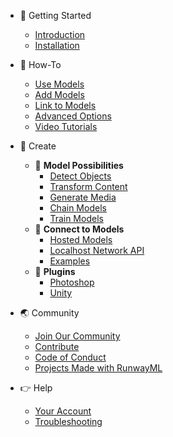 * 🚀 Getting Started
    * [Introduction](/)
    * [Installation](getting-started/installation.md)

* 🤔 How-To
    * [Use Models](how-to/use-models.md)
    * [Add Models](how-to/import-models.md)
    <!-- * [Persist Models - coming soon!]() -->
    * [Link to Models](how-to/web-link.md)
    * [Advanced Options](how-to/advanced-options.md)
    * [Video Tutorials](https://www.youtube.com/runwayml)

* 🎨 Create
    * 🌱 **Model Possibilities**
        <!-- * [Overview]() -->
        * [Detect Objects](create/detect.md)
        * [Transform Content](create/transform.md)
        * [Generate Media](create/generate.md)
        * [Chain Models](how-to/chain-models-together.md)
        * [Train Models](create/train-models.md)
    * 🤝 **Connect to Models**
        * [Hosted Models](how-to/hosted-models.md)
        * [Localhost Network API](how-to/network.md)
        * [Examples](networking/examples.md)
    * 🔌 **Plugins**
        * [Photoshop](https://github.com/runwayml/RunwayML-for-Photoshop)
        * [Unity](https://github.com/runwayml/RunwayML-for-Unity)

* 🌏 Community
    * [Join Our Community](/?id=join-our-community)
    * [Contribute](/?id=contribute)
    * [Code of Conduct](/?id=code-of-conduct)
    * [Projects Made with RunwayML](https://runwayml.com/madewith)

* 👉 Help
    * [Your Account](/your-account.md)
    * [Troubleshooting](https://support.runwayml.com/)
